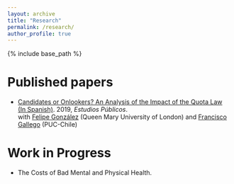 ```yaml
---
layout: archive
title: "Research"
permalink: /research/
author_profile: true
---
```


{% include base_path %}


Published papers
======
  * [Candidates or Onlookers? An Analysis of the Impact of the Quota Law (In Spanish)](https://https://www.estudiospublicos.cl/index.php/cep/article/view/21/26). 2019, *Estudios Públicos*. \
with [Felipe González](https://fagonza4.github.io/) (Queen Mary University of London) and [Francisco Gallego](https://sites.google.com/view/franciscoagallego) (PUC-Chile)

Work in Progress
======
  * The Costs of Bad Mental and Physical Health.
